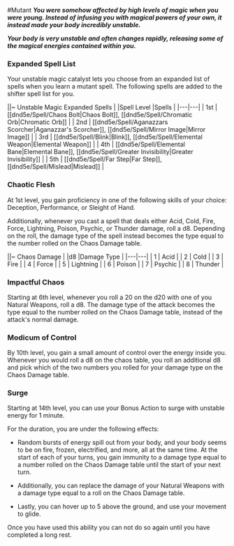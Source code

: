 #Mutant
***You were somehow affected by high levels of magic when you were young. Instead of infusing you with magical powers of your own, it instead made your body incredibly unstable.***

***Your body is very unstable and often changes rapidly, releasing some of the magical energies contained within you.***

### Expanded Spell List
Your unstable magic catalyst lets you choose from an expanded list of spells when you learn a mutant spell. The following spells are added to the shifter spell list for you.

||~ Unstable Magic Expanded Spells |
|Spell Level |Spells |
|---|---|
| 1st | [[dnd5e/Spell/Chaos Bolt\|Chaos Bolt]], [[dnd5e/Spell/Chromatic Orb\|Chromatic Orb]] |
| 2nd | [[dnd5e/Spell/Aganazzars Scorcher\|Aganazzar's Scorcher]], [[dnd5e/Spell/Mirror Image\|Mirror Image]] |
| 3rd | [[dnd5e/Spell/Blink\|Blink]], [[dnd5e/Spell/Elemental Weapon\|Elemental Weapon]] |
| 4th | [[dnd5e/Spell/Elemental Bane\|Elemental Bane]], [[dnd5e/Spell/Greater Invisibility\|Greater Invisibility]] |
| 5th | [[dnd5e/Spell/Far Step\|Far Step]], [[dnd5e/Spell/Mislead\|Mislead]] |

### Chaotic Flesh
At 1st level, you gain proficiency in one of the following skills of your choice: Deception, Performance, or Sleight of Hand.

Additionally, whenever you cast a spell that deals either Acid, Cold, Fire, Force, Lightning, Poison, Psychic, or Thunder damage, roll a d8. Depending on the roll, the damage type of the spell instead becomes the type equal to the number rolled on the Chaos Damage table.

||~ Chaos Damage |
|d8 |Damage Type |
|---|---|
| 1 | Acid |
| 2 | Cold |
| 3 | Fire |
| 4 | Force |
| 5 | Lightning |
| 6 | Poison |
| 7 | Psychic |
| 8 | Thunder |

### Impactful Chaos
Starting at 6th level, whenever you roll a 20 on the d20 with one of you Natural Weapons, roll a d8. The damage type of the attack becomes the type equal to the number rolled on the Chaos Damage table, instead of the attack's normal damage.

### Modicum of Control
By 10th level, you gain a small amount of control over the energy inside you. Whenever you would roll a d8 on the chaos table, you roll an additional d8 and pick which of the two numbers you rolled for your damage type on the Chaos Damage table.

### Surge
Starting at 14th level, you can use your Bonus Action to surge with unstable energy for 1 minute.

For the duration, you are under the following effects:

* Random bursts of energy spill out from your body, and your body seems to be on fire, frozen, electrified, and more, all at the same time. At the start of each of your turns, you gain immunity to a damage type equal to a number rolled on the Chaos Damage table until the start of your next turn.

* Additionally, you can replace the damage of your Natural Weapons with a damage type equal to a roll on the Chaos Damage table.

* Lastly, you can hover up to 5 above the ground, and use your movement to glide.

Once you have used this ability you can not do so again until you have completed a long rest.